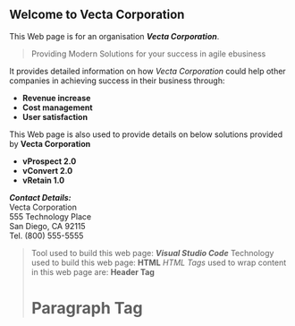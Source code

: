## Welcome to Vecta Corporation
This Web page is for an organisation **_Vecta Corporation_**. 
>Providing Modern Solutions for your success in agile ebusiness

It provides detailed information on how _Vecta Corporation_ could help other companies in achieving success in their business through:
* **Revenue increase**
* **Cost management**
* **User satisfaction**  

This Web page is also used to provide details on below solutions provided by **Vecta Corporation**    
* **vProspect 2.0**
* **vConvert 2.0**
* **vRetain 1.0**  

**_Contact Details:_**    
Vecta Corporation  
555 Technology Place  
San Diego, CA 92115  
Tel. (800) 555-5555  

>Tool used to build this web page:
>**_Visual Studio Code_**
>Technology used to build this web page:
**HTML**
_HTML Tags_ used to wrap content in this web page are:
**Header Tag _<H1>_**
**Paragraph Tag _<P>_**
